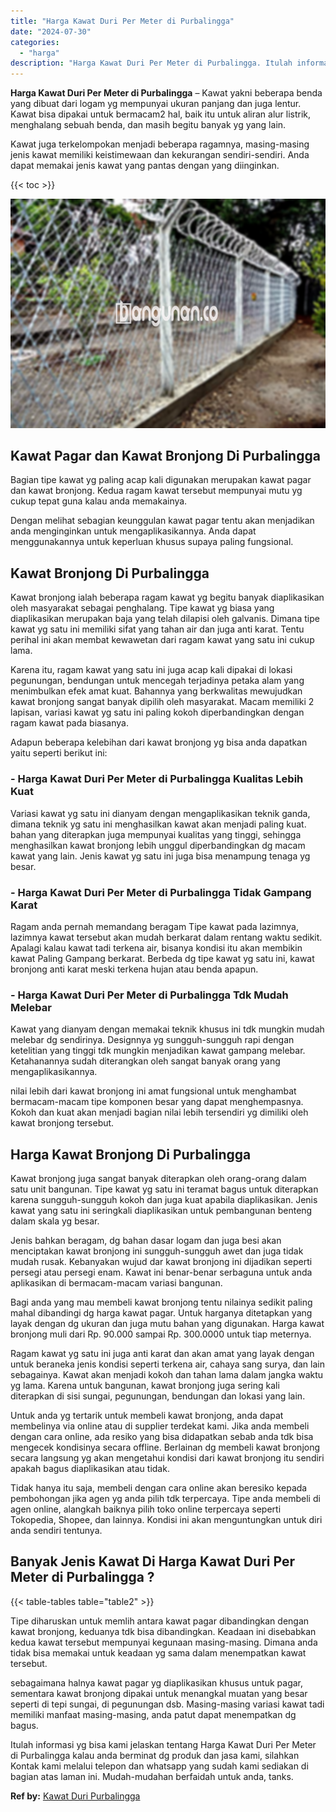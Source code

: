 ```yaml
---
title: "Harga Kawat Duri Per Meter di Purbalingga"
date: "2024-07-30"
categories: 
  - "harga"
description: "Harga Kawat Duri Per Meter di Purbalingga. Itulah informasi yg bisa kami jelaskan tentang Harga Kawat Duri Per Meter di Purbalingga kalau anda berminat dg pr..."
---
```


**Harga Kawat Duri Per Meter di Purbalingga** – Kawat yakni beberapa benda yang dibuat dari logam yg mempunyai ukuran panjang dan juga lentur. Kawat bisa dipakai untuk bermacam2 hal, baik itu untuk aliran alur listrik, menghalang sebuah benda, dan masih begitu banyak yg yang lain.

Kawat juga terkelompokan menjadi beberapa ragamnya, masing-masing jenis kawat memiliki keistimewaan dan kekurangan sendiri-sendiri. Anda dapat memakai jenis kawat yang pantas dengan yang diinginkan.

{{< toc >}}

![Harga Kawat Duri Per Meter di Purbalingga](/images/jual-kawat-murah33.png)

## Kawat Pagar dan Kawat Bronjong Di Purbalingga

Bagian tipe kawat yg paling acap kali digunakan merupakan kawat pagar dan kawat bronjong. Kedua ragam kawat tersebut mempunyai mutu yg cukup tepat guna kalau anda memakainya.

Dengan melihat sebagian keunggulan kawat pagar tentu akan menjadikan anda menginginkan untuk mengaplikasikannya. Anda dapat menggunakannya untuk keperluan khusus supaya paling fungsional.

## Kawat Bronjong Di Purbalingga

Kawat bronjong ialah beberapa ragam kawat yg begitu banyak diaplikasikan oleh masyarakat sebagai penghalang. Tipe kawat yg biasa yang diaplikasikan merupakan baja yang telah dilapisi oleh galvanis. Dimana tipe kawat yg satu ini memiliki sifat yang tahan air dan juga anti karat. Tentu perihal ini akan membat kewawetan dari ragam kawat yang satu ini cukup lama.

Karena itu, ragam kawat yang satu ini juga acap kali dipakai di lokasi pegunungan, bendungan untuk mencegah terjadinya petaka alam yang menimbulkan efek amat kuat. Bahannya yang berkwalitas mewujudkan kawat bronjong sangat banyak dipilih oleh masyarakat. Macam memiliki 2 lapisan, variasi kawat yg satu ini paling kokoh diperbandingkan dengan ragam kawat pada biasanya.

Adapun beberapa kelebihan dari kawat bronjong yg bisa anda dapatkan yaitu seperti berikut ini:

### \- Harga Kawat Duri Per Meter di Purbalingga Kualitas Lebih Kuat

Variasi kawat yg satu ini dianyam dengan mengaplikasikan teknik ganda, dimana teknik yg satu ini menghasilkan kawat akan menjadi paling kuat. bahan yang diterapkan juga mempunyai kualitas yang tinggi, sehingga menghasilkan kawat bronjong lebih unggul diperbandingkan dg macam kawat yang lain. Jenis kawat yg satu ini juga bisa menampung tenaga yg besar.

### \- Harga Kawat Duri Per Meter di Purbalingga Tidak Gampang Karat

Ragam anda pernah memandang beragam Tipe kawat pada lazimnya, lazimnya kawat tersebut akan mudah berkarat dalam rentang waktu sedikit. Apalagi kalau kawat tadi terkena air, bisanya kondisi itu akan membikin kawat Paling Gampang berkarat. Berbeda dg tipe kawat yg satu ini, kawat bronjong anti karat meski terkena hujan atau benda apapun.

### \- Harga Kawat Duri Per Meter di Purbalingga Tdk Mudah Melebar

Kawat yang dianyam dengan memakai teknik khusus ini tdk mungkin mudah melebar dg sendirinya. Designnya yg sungguh-sungguh rapi dengan ketelitian yang tinggi tdk mungkin menjadikan kawat gampang melebar. Ketahanannya sudah diterangkan oleh sangat banyak orang yang mengaplikasikannya.

nilai lebih dari kawat bronjong ini amat fungsional untuk menghambat bermacam-macam tipe komponen besar yang dapat menghempasnya. Kokoh dan kuat akan menjadi bagian nilai lebih tersendiri yg dimiliki oleh kawat bronjong tersebut.

## Harga Kawat Bronjong Di Purbalingga

Kawat bronjong juga sangat banyak diterapkan oleh orang-orang dalam satu unit bangunan. Tipe kawat yg satu ini teramat bagus untuk diterapkan karena sungguh-sungguh kokoh dan juga kuat apabila diaplikasikan. Jenis kawat yang satu ini seringkali diaplikasikan untuk pembangunan benteng dalam skala yg besar.

Jenis bahkan beragam, dg bahan dasar logam dan juga besi akan menciptakan kawat bronjong ini sungguh-sungguh awet dan juga tidak mudah rusak. Kebanyakan wujud dar kawat bronjong ini dijadikan seperti persegi atau persegi enam. Kawat ini benar-benar serbaguna untuk anda aplikasikan di bermacam-macam variasi bangunan.

Bagi anda yang mau membeli kawat bronjong tentu nilainya sedikit paling mahal dibandingi dg harga kawat pagar. Untuk harganya ditetapkan yang layak dengan dg ukuran dan juga mutu bahan yang digunakan. Harga kawat bronjong muli dari Rp. 90.000 sampai Rp. 300.0000 untuk tiap meternya.

Ragam kawat yg satu ini juga anti karat dan akan amat yang layak dengan untuk beraneka jenis kondisi seperti terkena air, cahaya sang surya, dan lain sebagainya. Kawat akan menjadi kokoh dan tahan lama dalam jangka waktu yg lama. Karena untuk bangunan, kawat bronjong juga sering kali diterapkan di sisi sungai, pegunungan, bendungan dan lokasi yang lain.

Untuk anda yg tertarik untuk membeli kawat bronjong, anda dapat membelinya via online atau di supplier terdekat kami. Jika anda membeli dengan cara online, ada resiko yang bisa didapatkan sebab anda tdk bisa mengecek kondisinya secara offline. Berlainan dg membeli kawat bronjong secara langsung yg akan mengetahui kondisi dari kawat bronjong itu sendiri apakah bagus diaplikasikan atau tidak.

Tidak hanya itu saja, membeli dengan cara online akan beresiko kepada pembohongan jika agen yg anda pilih tdk terpercaya. Tipe anda membeli di agen online, alangkah baiknya pilih toko online terpercaya seperti Tokopedia, Shopee, dan lainnya. Kondisi ini akan menguntungkan untuk diri anda sendiri tentunya.

## Banyak Jenis Kawat Di Harga Kawat Duri Per Meter di Purbalingga ?

{{< table-tables table="table2" >}}

Tipe diharuskan untuk memlih antara kawat pagar dibandingkan dengan kawat bronjong, keduanya tdk bisa dibandingkan. Keadaan ini disebabkan kedua kawat tersebut mempunyai kegunaan masing-masing. Dimana anda tidak bisa memakai untuk keadaan yg sama dalam menempatkan kawat tersebut.

sebagaimana halnya kawat pagar yg diaplikasikan khusus untuk pagar, sementara kawat bronjong dipakai untuk menangkal muatan yang besar seperti di tepi sungai, di pegunungan dsb. Masing-masing variasi kawat tadi memiliki manfaat masing-masing, anda patut dapat menempatkan dg bagus.

Itulah informasi yg bisa kami jelaskan tentang Harga Kawat Duri Per Meter di Purbalingga kalau anda berminat dg produk dan jasa kami, silahkan Kontak kami melalui telepon dan whatsapp yang sudah kami sediakan di bagian atas laman ini. Mudah-mudahan berfaidah untuk anda, tanks.

**Ref by:** [Kawat Duri Purbalingga](https://id.wikipedia.org/wiki/Kawat)
